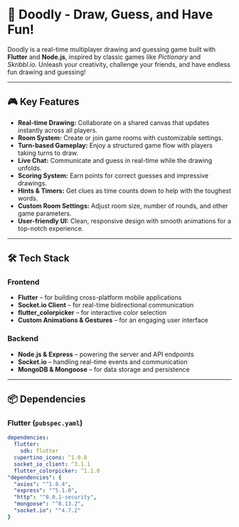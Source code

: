 # 🎨 Doodly - Draw, Guess, and Have Fun!

Doodly is a real-time multiplayer drawing and guessing game built with **Flutter** and **Node.js**, inspired by classic games like *Pictionary* and *Skribbl.io*. Unleash your creativity, challenge your friends, and have endless fun drawing and guessing!

---

## 🎮 Key Features

- **Real-time Drawing:** Collaborate on a shared canvas that updates instantly across all players.
- **Room System:** Create or join game rooms with customizable settings.
- **Turn-based Gameplay:** Enjoy a structured game flow with players taking turns to draw.
- **Live Chat:** Communicate and guess in real-time while the drawing unfolds.
- **Scoring System:** Earn points for correct guesses and impressive drawings.
- **Hints & Timers:** Get clues as time counts down to help with the toughest words.
- **Custom Room Settings:** Adjust room size, number of rounds, and other game parameters.
- **User-friendly UI:** Clean, responsive design with smooth animations for a top-notch experience.

---

## 🛠️ Tech Stack

### Frontend

- **Flutter** – for building cross-platform mobile applications
- **Socket.io Client** – for real-time bidirectional communication
- **flutter_colorpicker** – for interactive color selection
- **Custom Animations & Gestures** – for an engaging user interface

### Backend

- **Node.js & Express** – powering the server and API endpoints
- **Socket.io** – handling real-time events and communication
- **MongoDB & Mongoose** – for data storage and persistence

---

## 📦 Dependencies

### Flutter (`pubspec.yaml`)

```yaml
dependencies:
  flutter:
    sdk: flutter
  cupertino_icons: ^1.0.8
  socket_io_client: ^3.1.1
  flutter_colorpicker: ^1.1.0
"dependencies": {
  "axios": "^1.8.4",
  "express": "^5.1.0",
  "http": "^0.0.1-security",
  "mongoose": "^8.13.2",
  "socket.io": "^4.7.2"
}

